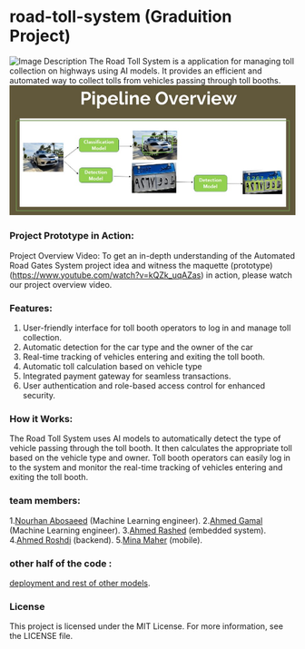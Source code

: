 # road-toll-system (Graduition Project)
![Image Description](https://github.com/nourhan412/JANUS_Automated_Road_Gates_System--Graduation_Project/blob/main/images/maquette.jpg)
The Road Toll System is a application for managing toll collection on highways using AI models. It provides an efficient and automated way to collect tolls from vehicles passing through toll booths.
![Image Description](https://github.com/mahmoudbahaa755/road-toll-system/blob/main/main%20pipeline.jpg)

### Project Prototype in Action:
Project Overview Video: To get an in-depth understanding of the Automated Road Gates System project idea and witness the maquette (prototype)(https://www.youtube.com/watch?v=kQZk_uqAZas) in action, please watch our project overview video.

### Features:
  1. User-friendly interface for toll booth operators to log in and manage toll collection.
  2. Automatic detection for the car type and the owner of the car
  3. Real-time tracking of vehicles entering and exiting the toll booth.
  4. Automatic toll calculation based on vehicle type 
  5. Integrated payment gateway for seamless transactions.
  6. User authentication and role-based access control for enhanced security.
### How it Works:
The Road Toll System uses AI models to automatically detect the type of vehicle passing through the toll booth. It then calculates the appropriate toll based on the vehicle type and owner. Toll booth operators can easily log in to the system and monitor the real-time tracking of vehicles entering and exiting the toll booth.


### team members:
  1.[Nourhan Abosaeed](https://github.com/nourhan412) (Machine Learning engineer).
  2.[Ahmed Gamal](https://github.com/ahmedgamal1254) (Machine Learning engineer).
  3.[Ahmed Rashed](https://github.com/ahmedrashed) (embedded system).
  4.[Ahmed Roshdi](https://github.com/ahmedrashed) (backend).
  5.[Mina Maher](https://github.com/ahmedrashed) (mobile).
### other half of the code :
 [deployment and rest of other models](https://github.com/nourhan412/JANUS_Automated_Road_Gates_System--Graduation_Project).
### License
This project is licensed under the MIT License. For more information, see the LICENSE file.

